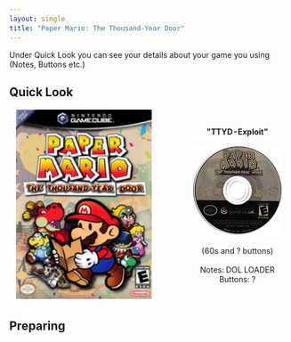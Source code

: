 ```yaml
---
layout: single
title: "Paper Mario: The Thousand-Year Door"
---
```

Under Quick Look you can see your details about your game you using (Notes, Buttons etc.)
## Quick Look
<!--TODO: Maybe there are some other ways to do it, but it works lol-->
<table style="table-layout: fixed; width: 552px">
<colgroup>
<col style="width: 268px">
<col style="width: 284px">
</colgroup>
<thead>
  <tr>
    <td style="text-align:center">
      <img src="/images/gameArt/G8ME/G8ME_box.png" alt="Thousand Year Door Box Art" width="244" height="340">
    </td>
    <td style="text-align:center">
      <b>"TTYD-Exploit"</b><br>
      <br><img src="/images/gameArt/G8ME/G8ME_disc.png" alt="Thousand Year Door Disc Art" width="160" height="160">
      <br>
      <br>(60s and ? buttons)<br>
      <br>Notes: DOL LOADER
      <br>Buttons: ?
      <br>
    </td>
  </tr>
</thead>
</table>
<!--  //////////////////////////////////////////////////////////   -->

## Preparing

